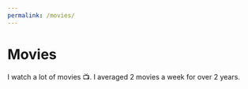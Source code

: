 ```yaml
---
permalink: /movies/
---
```


# Movies
I watch a lot of movies :tv:. I averaged 2 movies a week for over 2 years.
